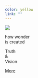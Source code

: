 ```yaml
---
color: yellow
link: ""
---
```

<div class="contained">
  <div class="left right-align">
    <img class="fit-image vert-center" src="/assets/images/home-slides/half.jpg" />
  </div>
  <div class="right center-align scale-text">
    <div class="vert-center  scale-text">
      <p class="sans small-bottom-gutter">how wonder<br />is created</p>
      <p class="display-serif fit-text">Truth<br />&amp;<br />Vision</p>
      <a class="block-link" href="#">More</a>
    </div>
  </div>
</div>
